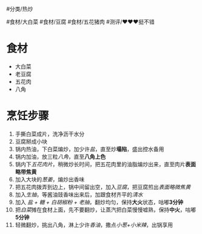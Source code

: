 #分类/热炒 
 
#食材/大白菜 #食材/豆腐 #食材/五花猪肉 
#测评/❤️❤️❤️挺不错

# 食材
- 大白菜
- 老豆腐
- 五花肉
- 八角

# 烹饪步骤
1. 手撕白菜成片，洗净沥干水分
2. 豆腐掰成小块
3. 锅内热油，下白菜煸炒，加少许*盐*，直至炒**塌陷**，盛出控水备用
4. 锅内加油，放三粒*八角*，直至**八角上色**
5. 锅内下*五花肉片*，稍微炒长时间，把五花肉里的油脂煸炒出来，直至肉片**表面略带焦黄**
6. 加入大块的*葱姜*，煸炒出香味
7. 把五花肉拨弄到边上，锅中间留出空，加入*豆腐*，把豆腐煎出*表面略微焦黄*
8. 加入*生抽*，等酱油豉香味出来后，加跟食材齐平的*清水*
9. 加入 *盐 + 糖 + 白胡椒粉 + 老抽*，翻炒均匀，保持**大火**状态，咕嘟**3分钟**
10. 把*白菜*摊在食材上面，先不要翻炒，让蒸汽把白菜慢慢嘘熟，保持**中火**，咕嘟**5分钟**
11. 轻微翻炒，挑出八角，淋上少许*香油*，撒点*小葱+小米辣*，出锅享用